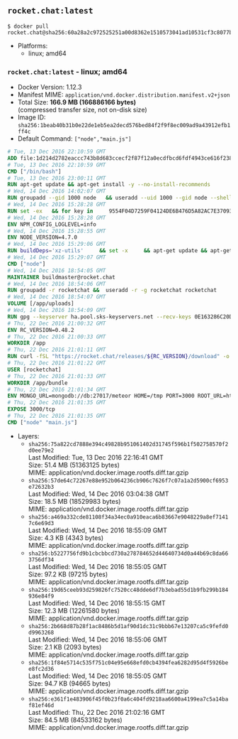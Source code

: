## `rocket.chat:latest`

```console
$ docker pull rocket.chat@sha256:60a28a2c972525251a00d8362e1510573041ad10531cf3c8077b0f0781092c09
```

-	Platforms:
	-	linux; amd64

### `rocket.chat:latest` - linux; amd64

-	Docker Version: 1.12.3
-	Manifest MIME: `application/vnd.docker.distribution.manifest.v2+json`
-	Total Size: **166.9 MB (166886166 bytes)**  
	(compressed transfer size, not on-disk size)
-	Image ID: `sha256:1beab40b31b0e22de1eb5ea2decd576bed84f2f9f8ec009ad9a43912efb1ff4c`
-	Default Command: `["node","main.js"]`

```dockerfile
# Tue, 13 Dec 2016 22:10:59 GMT
ADD file:1d214d2782eaccc743b8d683ccecf2f87f12a0ecdfbcd6fdf4943ce616f23870 in / 
# Tue, 13 Dec 2016 22:10:59 GMT
CMD ["/bin/bash"]
# Tue, 13 Dec 2016 23:00:11 GMT
RUN apt-get update && apt-get install -y --no-install-recommends 		ca-certificates 		curl 		wget 	&& rm -rf /var/lib/apt/lists/*
# Wed, 14 Dec 2016 14:02:07 GMT
RUN groupadd --gid 1000 node   && useradd --uid 1000 --gid node --shell /bin/bash --create-home node
# Wed, 14 Dec 2016 15:28:28 GMT
RUN set -ex   && for key in     9554F04D7259F04124DE6B476D5A82AC7E37093B     94AE36675C464D64BAFA68DD7434390BDBE9B9C5     0034A06D9D9B0064CE8ADF6BF1747F4AD2306D93     FD3A5288F042B6850C66B31F09FE44734EB7990E     71DCFD284A79C3B38668286BC97EC7A07EDE3FC1     DD8F2338BAE7501E3DD5AC78C273792F7D83545D     B9AE9905FFD7803F25714661B63B535A4C206CA9     C4F0DFFF4E8C1A8236409D08E73BC641CC11F4C8   ; do     gpg --keyserver ha.pool.sks-keyservers.net --recv-keys "$key";   done
# Wed, 14 Dec 2016 15:28:28 GMT
ENV NPM_CONFIG_LOGLEVEL=info
# Wed, 14 Dec 2016 15:28:55 GMT
ENV NODE_VERSION=4.7.0
# Wed, 14 Dec 2016 15:29:06 GMT
RUN buildDeps='xz-utils'     && set -x     && apt-get update && apt-get install -y $buildDeps --no-install-recommends     && rm -rf /var/lib/apt/lists/*     && curl -SLO "https://nodejs.org/dist/v$NODE_VERSION/node-v$NODE_VERSION-linux-x64.tar.xz"     && curl -SLO "https://nodejs.org/dist/v$NODE_VERSION/SHASUMS256.txt.asc"     && gpg --batch --decrypt --output SHASUMS256.txt SHASUMS256.txt.asc     && grep " node-v$NODE_VERSION-linux-x64.tar.xz\$" SHASUMS256.txt | sha256sum -c -     && tar -xJf "node-v$NODE_VERSION-linux-x64.tar.xz" -C /usr/local --strip-components=1     && rm "node-v$NODE_VERSION-linux-x64.tar.xz" SHASUMS256.txt.asc SHASUMS256.txt     && apt-get purge -y --auto-remove $buildDeps     && ln -s /usr/local/bin/node /usr/local/bin/nodejs
# Wed, 14 Dec 2016 15:29:07 GMT
CMD ["node"]
# Wed, 14 Dec 2016 18:54:05 GMT
MAINTAINER buildmaster@rocket.chat
# Wed, 14 Dec 2016 18:54:06 GMT
RUN groupadd -r rocketchat &&  useradd -r -g rocketchat rocketchat
# Wed, 14 Dec 2016 18:54:07 GMT
VOLUME [/app/uploads]
# Wed, 14 Dec 2016 18:54:09 GMT
RUN gpg --keyserver ha.pool.sks-keyservers.net --recv-keys 0E163286C20D07B9787EBE9FD7F9D0414FD08104
# Thu, 22 Dec 2016 21:00:32 GMT
ENV RC_VERSION=0.48.2
# Thu, 22 Dec 2016 21:00:33 GMT
WORKDIR /app
# Thu, 22 Dec 2016 21:01:11 GMT
RUN curl -fSL "https://rocket.chat/releases/${RC_VERSION}/download" -o rocket.chat.tgz &&  curl -fSL "https://rocket.chat/releases/${RC_VERSION}/asc" -o rocket.chat.tgz.asc &&  gpg --batch --verify rocket.chat.tgz.asc rocket.chat.tgz &&  tar zxvf rocket.chat.tgz &&  rm rocket.chat.tgz rocket.chat.tgz.asc &&  cd bundle/programs/server &&  npm install
# Thu, 22 Dec 2016 21:01:22 GMT
USER [rocketchat]
# Thu, 22 Dec 2016 21:01:33 GMT
WORKDIR /app/bundle
# Thu, 22 Dec 2016 21:01:34 GMT
ENV MONGO_URL=mongodb://db:27017/meteor HOME=/tmp PORT=3000 ROOT_URL=http://localhost:3000 Accounts_AvatarStorePath=/app/uploads
# Thu, 22 Dec 2016 21:01:35 GMT
EXPOSE 3000/tcp
# Thu, 22 Dec 2016 21:01:35 GMT
CMD ["node" "main.js"]
```

-	Layers:
	-	`sha256:75a822cd7888e394c49828b951061402d31745f596b1f502758570f2d0ee79e2`  
		Last Modified: Tue, 13 Dec 2016 22:16:41 GMT  
		Size: 51.4 MB (51363125 bytes)  
		MIME: application/vnd.docker.image.rootfs.diff.tar.gzip
	-	`sha256:57de64c72267e88e952b064236cb906c7626f7c07a1a2d5900cf6953e72632b3`  
		Last Modified: Wed, 14 Dec 2016 03:04:38 GMT  
		Size: 18.5 MB (18529983 bytes)  
		MIME: application/vnd.docker.image.rootfs.diff.tar.gzip
	-	`sha256:a469a332cde81108f34a34ec0a910eaca6b83667e9048229a8ef71417c6e69d3`  
		Last Modified: Wed, 14 Dec 2016 18:55:09 GMT  
		Size: 4.3 KB (4343 bytes)  
		MIME: application/vnd.docker.image.rootfs.diff.tar.gzip
	-	`sha256:b5227756fd9b1cbcbbcd730a278784652d44640734d0a44b69c8da663756df34`  
		Last Modified: Wed, 14 Dec 2016 18:55:05 GMT  
		Size: 97.2 KB (97215 bytes)  
		MIME: application/vnd.docker.image.rootfs.diff.tar.gzip
	-	`sha256:19d65ceeb93d259826fc7520cc48dde6df7b3ebad55d1b9fb299b184936e84f9`  
		Last Modified: Wed, 14 Dec 2016 18:55:15 GMT  
		Size: 12.3 MB (12261580 bytes)  
		MIME: application/vnd.docker.image.rootfs.diff.tar.gzip
	-	`sha256:2b668d87b28f1ac8486b5d1af90d1dc31c9bbb67e13207ca5c9fefd0d9963268`  
		Last Modified: Wed, 14 Dec 2016 18:55:06 GMT  
		Size: 2.1 KB (2093 bytes)  
		MIME: application/vnd.docker.image.rootfs.diff.tar.gzip
	-	`sha256:1f84e5714c535f751c04e95e668efd0cb4394fea6282d95d4f5926bee8fc2d36`  
		Last Modified: Wed, 14 Dec 2016 18:55:05 GMT  
		Size: 94.7 KB (94665 bytes)  
		MIME: application/vnd.docker.image.rootfs.diff.tar.gzip
	-	`sha256:e361f1e483906f45f0b23f0a6c404fd9218aa6600a4199ea7c5a14baf81ef46d`  
		Last Modified: Thu, 22 Dec 2016 21:02:16 GMT  
		Size: 84.5 MB (84533162 bytes)  
		MIME: application/vnd.docker.image.rootfs.diff.tar.gzip
